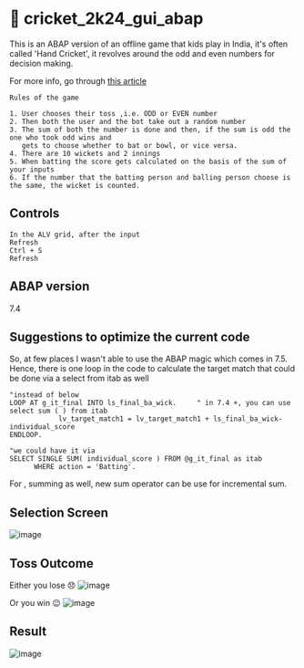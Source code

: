 # :cricket_game: cricket_2k24_gui_abap

This is an ABAP version of an offline game that kids play in India, it's often called 'Hand Cricket', it revolves around the odd 
and even numbers for decision making. 

For more info, go through [ this article ](https://www.instructables.com/How-to-Play-Hand-Cricket/)

```
Rules of the game

1. User chooses their toss ,i.e. ODD or EVEN number
2. Then both the user and the bot take out a random number
3. The sum of both the number is done and then, if the sum is odd the one who took odd wins and
   gets to choose whether to bat or bowl, or vice versa.
4. There are 10 wickets and 2 innings
5. When batting the score gets calculated on the basis of the sum of your inputs
6. If the number that the batting person and balling person choose is the same, the wicket is counted.
```


## Controls 

```
In the ALV grid, after the input
Refresh
Ctrl + S
Refresh
```

## ABAP version 
7.4 

## Suggestions to optimize the current code 

So, at few places I wasn't able to use the ABAP magic which comes in 7.5. 
Hence, there is one loop in the code to calculate the target match that could be done via a select from itab as well 

```abap
"instead of below
LOOP AT g_it_final INTO ls_final_ba_wick.     " in 7.4 +, you can use select sum ( ) from itab
            lv_target_match1 = lv_target_match1 + ls_final_ba_wick-individual_score
ENDLOOP.

"we could have it via
SELECT SINGLE SUM( individual_score ) FROM @g_it_final as itab
      WHERE action = 'Batting'.
```

For , summing as well, new sum operator can be use for incremental sum.

## Selection Screen 

![image](https://github.com/user-attachments/assets/43ac711c-3169-46ec-9d19-be42f40420f5)

## Toss Outcome 

Either you lose 😞
![image](https://github.com/user-attachments/assets/53c52ca1-6a2f-4a3a-8363-107d9c78965e)

Or you win 😉
![image](https://github.com/user-attachments/assets/964cae4d-8b25-44a6-b2fa-1ba1d72220bd)

## Result  

![image](https://github.com/user-attachments/assets/7a196aa8-f6d7-4036-8ccb-23003b6cceeb)



